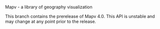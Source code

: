 Mapv - a library of geography visualization

This branch contains the prerelease of Mapv 4.0. This API is unstable and may change at any point prior to the release.

